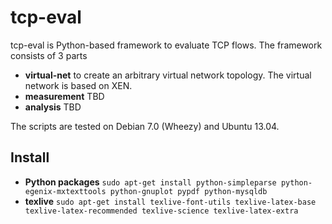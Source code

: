 # tcp-eval

tcp-eval is Python-based framework to evaluate TCP flows. The framework consists of 3 parts

* **virtual-net** to create an arbitrary virtual network topology. The virtual network is based on XEN.
* **measurement** TBD
* **analysis** TBD

The scripts are tested on Debian 7.0 (Wheezy) and Ubuntu 13.04.

## Install

* **Python packages** `sudo apt-get install python-simpleparse python-egenix-mxtexttools python-gnuplot pypdf python-mysqldb`
* **texlive** `sudo apt-get install texlive-font-utils texlive-latex-base texlive-latex-recommended texlive-science texlive-latex-extra`
